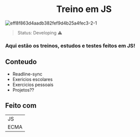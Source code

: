 
<h1 align="center">Treino em JS</h1>

![eff8f863d4aadb382fef9d4b25a4fec3-2-1](https://user-images.githubusercontent.com/116754904/220506010-cf6a1c6a-b503-4c65-ab2f-fea4b6e9008c.jpg)

>Status: Developing ⚠️

### Aqui estão os treinos, estudos e testes feitos em JS!

## Conteudo

+ Readline-sync
+ Exericios escolares
+ Exercicios pessoais
+ Projetos??

## Feito com

<table>
  <tr>
    <td>JS</td>
   </tr>
  <tr>
    <td>ECMA</td>
   </tr>
 </table> 
 
